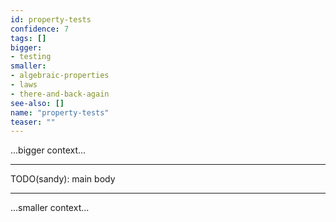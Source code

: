 ```yaml
---
id: property-tests
confidence: 7
tags: []
bigger:
- testing
smaller:
- algebraic-properties
- laws
- there-and-back-again
see-also: []
name: "property-tests"
teaser: ""
---
```



...bigger context...

---

TODO(sandy): main body

---

...smaller context...
